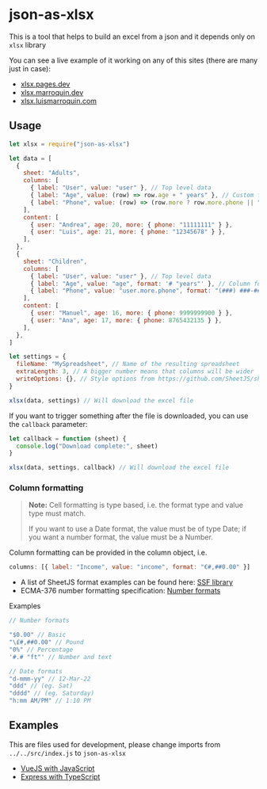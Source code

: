 # json-as-xlsx

This is a tool that helps to build an excel from a json and it depends only on `xlsx` library

You can see a live example of it working on any of this sites (there are many just in case):

- [xlsx.pages.dev](https://xlsx.pages.dev)
- [xlsx.marroquin.dev](https://xlsx.marroquin.dev)
- [xlsx.luismarroquin.com](https://xlsx.luismarroquin.com)

## Usage

```js
let xlsx = require("json-as-xlsx")

let data = [
  {
    sheet: "Adults",
    columns: [
      { label: "User", value: "user" }, // Top level data
      { label: "Age", value: (row) => row.age + " years" }, // Custom format
      { label: "Phone", value: (row) => (row.more ? row.more.phone || "" : "") }, // Run functions
    ],
    content: [
      { user: "Andrea", age: 20, more: { phone: "11111111" } },
      { user: "Luis", age: 21, more: { phone: "12345678" } },
    ],
  },
  {
    sheet: "Children",
    columns: [
      { label: "User", value: "user" }, // Top level data
      { label: "Age", value: "age", format: '# "years"' }, // Column format
      { label: "Phone", value: "user.more.phone", format: "(###) ###-####" }, // Deep props and column format
    ],
    content: [
      { user: "Manuel", age: 16, more: { phone: 9999999900 } },
      { user: "Ana", age: 17, more: { phone: 8765432135 } },
    ],
  },
]

let settings = {
  fileName: "MySpreadsheet", // Name of the resulting spreadsheet
  extraLength: 3, // A bigger number means that columns will be wider
  writeOptions: {}, // Style options from https://github.com/SheetJS/sheetjs#writing-options
}

xlsx(data, settings) // Will download the excel file
```

If you want to trigger something after the file is downloaded, you can use the `callback` parameter:

```js
let callback = function (sheet) {
  console.log("Download complete:", sheet)
}

xlsx(data, settings, callback) // Will download the excel file
```

### Column formatting

> **Note:** Cell formatting is type based, i.e. the format type and value type must match.
>
> If you want to use a Date format, the value must be of type Date; if you want a number format, the value must be a Number.

Column formatting can be provided in the column object, i.e.

```js
columns: [{ label: "Income", value: "income", format: "€#,##0.00" }]
```

- A list of SheetJS format examples can be found
  here: [SSF library](https://github.com/SheetJS/sheetjs/blob/f443aa8475ebf051fc4e888cf0a6c3e5b751813c/bits/10_ssf.js#L42)
- ECMA-376 number formatting
  specification: [Number formats](https://c-rex.net/projects/samples/ooxml/e1/Part4/OOXML_P4_DOCX_numFmts_topic_ID0E6KK6.html)

Examples

```js
// Number formats

"$0.00" // Basic
"\£#,##0.00" // Pound
"0%" // Percentage
'#.# "ft"' // Number and text

// Date formats
"d-mmm-yy" // 12-Mar-22
"ddd" // (eg. Sat)
"dddd" // (eg. Saturday)
"h:mm AM/PM" // 1:10 PM
```

## Examples

This are files used for development, please change imports from `../../src/index.js` to `json-as-xlsx`

- [VueJS with JavaScript](https://github.com/LuisEnMarroquin/json-as-xlsx/blob/main/examples/vue-app/App.vue)
- [Express with TypeScript](https://github.com/LuisEnMarroquin/json-as-xlsx/blob/main/examples/express/server.ts)
